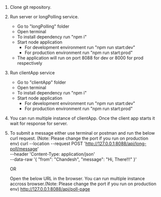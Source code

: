 1. Clone git repository.

2. Run server or longPolling service.
    - Go to "longPolling" folder
    - Open terminal
    - To install dependency run "npm i"
    - Start node application
        - For development environment run "npm run start:dev"
        - For production environment run "npm run start:prod"
    - The application will run on port 8088 for dev or 8000 for prod respectively

3. Run clientApp service
    - Go to "clientApp" folder
    - Open terminal
    - To install dependency run "npm i"
    - Start node application
        - For development environment run "npm run start:dev"
        - For production environment run "npm run start:prod"

4. You can run multiple instance of clientApp. Once the client app starts it wait for response for server.

5. To submit a message either use terminal or postman and run the below curl request. (Note: Please change the port if you run on production env)
      curl --location --request POST 'http://127.0.0.1:8088/api/long-poll/message' \
      --header 'Content-Type: application/json' \
      --data-raw '{
          "from": "Chandesh",
          "message": "Hi, There!!!"
      }'

    OR

    Open the below URL in the browser. You can run multiple instance accross browser.(Note: Please change the port if you run on production env)
      http://127.0.0.1:8088/api/poll-page
 
